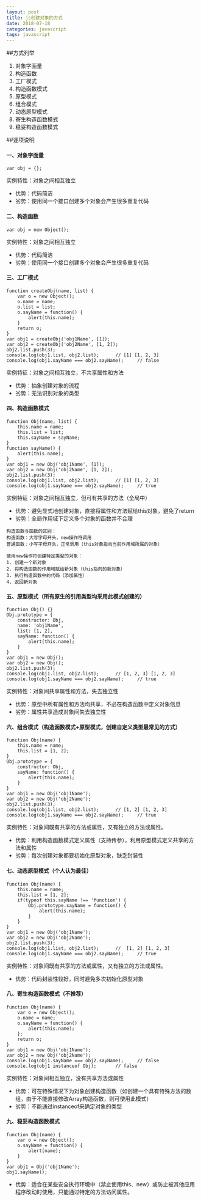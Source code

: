 ```yaml
---
layout: post
title: js创建对象的方式
date: 2018-07-18
categories: javascript
tags: javascript
---
```


##方式列举

1. 对象字面量
2. 构造函数
3. 工厂模式
4. 构造函数模式
5. 原型模式
6. 组合模式
7. 动态原型模式
8. 寄生构造函数模式
9. 稳妥构造函数模式

##逐项说明
#### 一、对象字面量

```
var obj = {};
```
实例特性：对象之间相互独立

* 优势：代码简洁
* 劣势：使用同一个接口创建多个对象会产生很多重复代码

#### 二、构造函数

```
var obj = new Object();
```
实例特性：对象之间相互独立

* 优势：代码简洁
* 劣势：使用同一个接口创建多个对象会产生很多重复代码

#### 三、工厂模式

```
function createObj(name, list) {
    var o = new Object();
    o.name = name;
    o.list = list;
    o.sayName = function() {
        alert(this.name);
    }
    return o;
}
var obj1 = createObj('obj1Name', [1]);
var obj2 = createObj('obj2Name', [1, 2]);
obj2.list.push(3);
console.log(obj1.list, obj2.list);      // [1] [1, 2, 3]
console.log(obj1.sayName === obj2.sayName);     // false
```
实例特征：对象之间相互独立，不共享属性和方法

 * 优势：抽象创建对象的流程
 * 劣势：无法识别对象的类型

#### 四、构造函数模式

```
function Obj(name, list) {
    this.name = name;
    this.list = list;
    this.sayName = sayName;
}
function sayName() {
    alert(this.name);
}
var obj1 = new Obj('obj1Name', [1]);
var obj2 = new Obj('obj2Name', [1, 2]);
obj2.list.push(3);
console.log(obj1.list, obj2.list);      // [1] [1, 2, 3]
console.log(obj1.sayName === obj2.sayName);     // true
```
实例特征：对象之间相互独立，但可有共享的方法（全局中）

 * 优势：避免显式地创建对象，直接将属性和方法赋给this对象，避免了return
 * 劣势：全局作用域下定义多个对象的函数并不合理


``` 
构造函数与函数的区别：
构造函数：大写字母开头，new操作符调用
普通函数：小写字母开头，正常调用（this对象指向当前作用域所属的对象）
```

```
使用new操作符创建特定类型的对象：
1. 创建一个新对象
2. 将构造函数的作用域赋给新对象（this指向的新对象）
3. 执行构造函数中的代码（添加属性）
4. 返回新对象
```
 
#### 五、原型模式（所有原生的引用类型均采用此模式创建的）

```
function Obj() {}
Obj.prototype = {
    constructor: Obj,
    name: 'obj1Name',
    list: [1, 2],
    sayName: function() {
        alert(this.name);
    }
}
var obj1 = new Obj();
var obj2 = new Obj();
obj2.list.push(3);
console.log(obj1.list, obj2.list);      // [1, 2, 3] [1, 2, 3]
console.log(obj1.sayName === obj2.sayName);     // true
```

实例特性：对象间共享属性和方法，失去独立性

 * 优势：原型中所有属性和方法均共享，不必在构造函数中定义对象信息
 * 劣势：属性共享造成对象间失去独立性

#### 六、组合模式（构造函数模式+原型模式，创建自定义类型最常见的方式）
 
```
function Obj(name) {
    this.name = name;
    this.list = [1, 2];
}
Obj.prototype = {
    constructor: Obj,
    sayName: function() {
        alert(this.name);
    }
}
var obj1 = new Obj('obj1Name');
var obj2 = new Obj('obj2Name');
obj2.list.push(3);
console.log(obj1.list, obj2.list);      // [1, 2] [1, 2, 3]
console.log(obj1.sayName === obj2.sayName);     // true
```
实例特性：对象间既有共享的方法或属性，又有独立的方法或属性。

* 优势：利用构造函数模式定义属性（支持传参），利用原型模式定义共享的方法和属性
* 劣势：每次创建对象都要初始化原型对象，缺乏封装性

#### 七、动态原型模式（个人认为最佳）

```
function Obj(name) {
    this.name = name;
    this.list = [1, 2];
    if(typeof this.sayName !== 'function') {
        Obj.prototype.sayName = function() {
            alert(this.name);
        }
    }
}
var obj1 = new Obj('obj1Name');
var obj2 = new Obj('obj2Name');
obj2.list.push(3);
console.log(obj1.list, obj2.list);      //  [1, 2] [1, 2, 3]
console.log(obj1.sayName === obj2.sayName);     // true
```

实例特性：对象间既有共享的方法或属性，又有独立的方法或属性。

 * 优势：代码封装性较好，同时避免多次初始化原型对象
 
#### 八、寄生构造函数模式（不推荐）

```
function Obj(name) {
    var o = new Object();
    o.name = name;
    o.sayName = function() {
        alert(this.name);
    };
    return o;
}
var obj1 = new Obj('obj1Name');
var obj2 = new Obj('obj2Name');
console.log(obj1.sayName === obj2.sayName);     // false
console.log(obj1 instanceof Obj);       // false
```

实例特性：对象间相互独立，没有共享方法或属性

 * 优势：可在特殊情况下为对象创建构造函数（如创建一个具有特殊方法的数组，由于不能直接修改Array构造函数，则可使用此模式）
 * 劣势：不能通过instanceof来确定对象的类型

#### 九、稳妥构造函数模式

```
function Obj(name) {
    var o = new Object();
    o.sayName = function() {
        alert(name);
    }
}
var obj1 = Obj('obj1Name');
obj1.sayName();
```
 * 优势：适合在某些安全执行环境中（禁止使用this、new）或防止被其他应用程序改动时使用，只能通过特定的方法访问属性。


